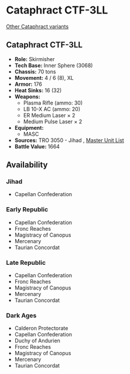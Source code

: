 # Cataphract CTF-3LL 

[Other Cataphract variants](../cataphract.md) 

## Cataphract CTF-3LL 

- **Role:** Skirmisher 
- **Tech Base:** Inner Sphere (3068) 
- **Chassis:** 70 tons 
- **Movement:** 4 / 6 (8), XL 
- **Armor:** 176 
- **Heat Sinks:** 16 (32) 
- **Weapons:** 
  - Plasma Rifle (ammo: 30) 
  - LB 10-X AC (ammo: 20) 
  - ER Medium Laser × 2 
  - Medium Pulse Laser × 2 
- **Equipment:** 
  - MASC 
- **Sources:** TRO 3050 - Jihad , [Master Unit List](http://masterunitlist.info/Unit/Details/471/cataphract-ctf-3ll) 
- **Battle Value:** 1664 

## Availability 

### Jihad 

- Capellan Confederation 

### Early Republic 

- Capellan Confederation 
- Fronc Reaches 
- Magistracy of Canopus 
- Mercenary 
- Taurian Concordat 

### Late Republic 

- Capellan Confederation 
- Fronc Reaches 
- Magistracy of Canopus 
- Mercenary 
- Taurian Concordat 

### Dark Ages 

- Calderon Protectorate 
- Capellan Confederation 
- Duchy of Andurien 
- Fronc Reaches 
- Magistracy of Canopus 
- Mercenary 
- Taurian Concordat 

